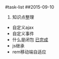 #task-list
##2015-09-10
1. 知识点整理  
  * 自定义ajax  
  * 自定义事件  
  * 什么是闭包 [已完成](http://segmentfault.com/a/1190000003712070)
  * js继承    
  * rem移动端自适应  

